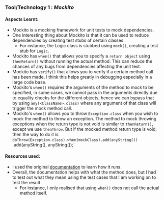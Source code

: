 ### Tool/Technology 1 : *Mockito*

#### Aspects Learnt:

- Mockito is a mocking framework for unit tests to mock dependencies. 
- One interesting thing about Mockito is that it can be used to reduce dependencies by creating test stubs of certain classes.
  - For instance, the Logic class is stubbed using `mock()`, creating a test stub for `Logic`.
- Mockito has `when()` that allows you to specify a `return object` using `thenReturn()` without running the actual method. This can reduce the chances of any bugs from dependencies affecting the unit test.
- Mockito has `verify()` that allows you to verify if a certain method call has been made. I think this helps greatly in debugging especially in a large code base.
- Mockito's `when()` requires the arguments of the method to mock to be specified, in some cases, we cannot pass in the arguments directly due to equality checks for the different objects, hence we can bypass that by using `any(<ClassName>.class)` where any argument of that class will trigger the mock method call.
- Mockito's `when()` allows you to throw `Exception.class` when you wish to mock the method to throw an exception. The method to mock throwing exceptions when the return type is not void is similar to `thenReturn()`, except we use `thenThrow`. But if the mocked method return type is void, then the way to do it is `doThrow(Exception.class).when(mockClass).add(anyString())`
  .add(anyString(), anyString());`

#### Resources used:

- I used the original [documentation](https://site.mockito.org/) to learn  how it runs.
- Overall, the documentation helps with what the method does, but I had to test out what they mean using the test cases that I am working on to test the result
  - For instance, I only realised that using `when()` does not call the actual method itself.
